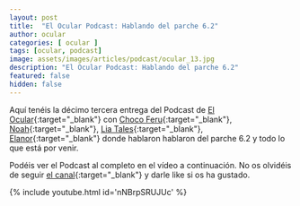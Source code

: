 ```yaml
---
layout: post
title:  "El Ocular Podcast: Hablando del parche 6.2"
author: ocular
categories: [ ocular ]
tags: [ocular, podcast]
image: assets/images/articles/podcast/ocular_13.jpg
description: "El Ocular Podcast: Hablando del parche 6.2"
featured: false
hidden: false
---
```


Aquí tenéis la décimo tercera entrega del Podcast de [El Ocular](https://twitter.com/OcularEl){:target="_blank"} con [Choco Feru](https://twitter.com/ChocoFeru){:target="_blank"}, [Noah](https://twitter.com/Habeces4){:target="_blank"}, [Lia Tales](https://twitter.com/LiaTales_ffxiv){:target="_blank"}, [Elanor](https://twitter.com/trencapins){:target="_blank"} donde hablaron hablaron del parche 6.2 y todo lo que está por venir.

Podéis ver el Podcast al completo en el vídeo a continuación. No os olvidéis de seguir [el canal](https://www.youtube.com/channel/UC0Ncgc0JH3CtDMraAIrlGkQ){:target="_blank"} y darle like si os ha gustado.

{% include youtube.html id='nNBrpSRUJUc' %}
